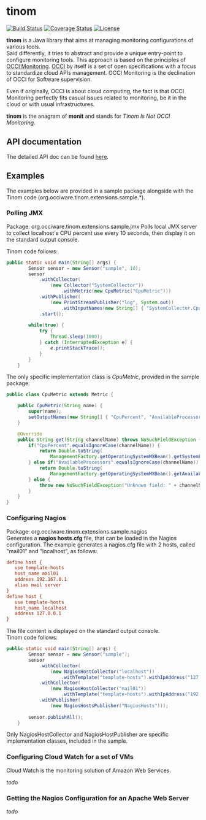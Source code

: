 # tinom 
[![Build Status](http://travis-ci.org/occiware/tinom.png?branch=master)](http://travis-ci.org/occiware/tinom/builds)
[![Coverage Status](https://coveralls.io/repos/occiware/tinom/badge.svg?branch=master&service=github)](https://coveralls.io/github/occiware/tinom?branch=master)
[![License](https://img.shields.io/hexpm/l/plug.svg)](http://www.apache.org/licenses/LICENSE-2.0)

**tinom** is a Java library that aims at managing monitoring configurations of various tools.  
Said differently, it tries to abstract and provide a unique entry-point to configure monitoring tools.
This approach is based on the principles of [OCCI Monitoring](http://fr.slideshare.net/AugustoCiuffoletti/2013-03-occimonitoring-26159563).
[OCCI](http://occi-wg.org/) by itself is a set of open specifications with a focus to standardize cloud APIs management.
OCCI Monitoring is the declination of OCCI for Software supervision.

Even if originally, OCCI is about cloud computing, the fact is that OCCI Monitoring perfectly fits casual issues related to
monitoring, be it in the cloud or with usual infrastructures.

**tinom** is the anagram of **monit** and stands for *Tinom Is Not OCCI Monitoring*.

## API documentation

The detailed API doc can be found [here](monit-api.md).

## Examples

The examples below are provided in a sample package alongside with the Tinom code (org.occiware.tinom.extensions.sample.*).

### Polling JMX

Package: org.occiware.tinom.extensions.sample.jmx
Polls local JMX server to collect localhost's CPU percent use every 10 seconds, then display it on the standard output console.

Tinom code follows:

```java
public static void main(String[] args) {
		Sensor sensor = new Sensor("sample", 10);
		sensor
			.withCollector(
				(new Collector("SystemCollector"))
					.withMetric(new CpuMetric("CpuMetric")))
			.withPublisher(
				(new PrintStreamPublisher("log", System.out))
					.withInputNames(new String[] { "SystemCollector.CpuPercent", "SystemCollector.AvailableProcessors" }))
			.start();
		
		while(true) {
			try {
				Thread.sleep(1000);
			} catch (InterruptedException e) {
				e.printStackTrace();
			}
		}
	}
```

The only specific implementation class is *CpuMetric*, provided in the sample package:

```java
public class CpuMetric extends Metric {

	public CpuMetric(String name) {
		super(name);
		setOutputNames(new String[] { "CpuPercent", "AvailableProcessors" });
	}

	@Override
	public String get(String channelName) throws NoSuchFieldException {
		if("CpuPercent".equalsIgnoreCase(channelName)) {
			return Double.toString(
				ManagementFactory.getOperatingSystemMXBean().getSystemLoadAverage());
		} else if("AvailableProcessors".equalsIgnoreCase(channelName)) {
			return Double.toString(
				ManagementFactory.getOperatingSystemMXBean().getAvailableProcessors());
		} else {
			throw new NoSuchFieldException("Unknown field: " + channelName);
		}
	}
}
```


### Configuring Nagios

Package: org.occiware.tinom.extensions.sample.nagios  
Generates a **nagios hosts.cfg** file, that can be loaded in the Nagios configuration.
The example generates a nagios.cfg file with 2 hosts, called "mail01" and "localhost", as follows:

```cfg
define host {
   use template-hosts
   host_name mail01
   address 192.167.0.1
   alias mail server
}
define host {
   use template-hosts
   host_name localhost
   address 127.0.0.1
}
```

The file content is displayed on the standard output console.  
Tinom code follows:

```java
public static void main(String[] args) {
		Sensor sensor = new Sensor("sample");
		sensor
			.withCollector(
				(new NagiosHostCollector("localhost"))
					.withTemplate("template-hosts").withIpAddress("127.0.0.1"))
			.withCollector(
				(new NagiosHostCollector("mail01"))
					.withTemplate("template-hosts").withIpAddress("192.167.0.1").withAlias("mail server"))
			.withPublisher(
				(new NagiosHostsPublisher("NagiosHosts")));
		
		sensor.publishAll();
	}
```

Only NagiosHostCollector and NagiosHostPublisher are specific implementation classes, included in the sample.



### Configuring Cloud Watch for a set of VMs

Cloud Watch is the monitoring solution of Amazon Web Services.

*todo*


### Getting the Nagios Configuration for an Apache Web Server

*todo*
